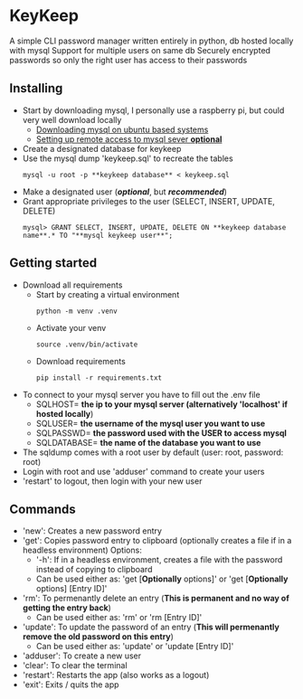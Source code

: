# KeyKeep
 A simple CLI password manager written entirely in python, db hosted locally with mysql
 Support for multiple users on same db
 Securely encrypted passwords so only the right user has access to their passwords

## Installing
 - Start by downloading mysql, I personally use a raspberry pi, but could very well download locally
    * [Downloading mysql on ubuntu based systems](https://www.digitalocean.com/community/tutorials/how-to-install-mysql-on-ubuntu-20-04)
    * [Setting up remote access to mysql sever **optional**](https://www.digitalocean.com/community/tutorials/how-to-allow-remote-access-to-mysql)
 - Create a designated database for keykeep
 - Use the mysql dump 'keykeep.sql' to recreate the tables
    ```
    mysql -u root -p **keykeep database** < keykeep.sql
    ```
  - Make a designated user (***optional***, but ***recommended***)
  - Grant appropriate privileges to the user (SELECT, INSERT, UPDATE, DELETE)
    ```
    mysql> GRANT SELECT, INSERT, UPDATE, DELETE ON **keykeep database name**.* TO "**mysql keykeep user**";
    ```

## Getting started
 - Download all requirements
    * Start by creating a virtual environment
      ```
      python -m venv .venv
      ```
    * Activate your venv
      ```
      source .venv/bin/activate
      ```
    * Download requirements
      ```
      pip install -r requirements.txt
      ```
 - To connect to your mysql server you have to fill out the .env file
    * SQLHOST= **the ip to your mysql server (alternatively 'localhost' if hosted locally**)
    * SQLUSER= **the username of the mysql user you want to use**
    * SQLPASSWD= **the password used with the USER to access mysql**
    * SQLDATABASE= **the name of the database you want to use**
 - The sqldump comes with a root user by default (user: root, password: root)
 - Login with root and use 'adduser' command to create your users
 - 'restart' to logout, then login with your new user

 ## Commands
  - 'new': Creates a new password entry
  - 'get': Copies password entry to clipboard (optionally creates a file if in a headless environment)
    Options:
    * '-h': If in a headless environment, creates a file with the password instead of copying to clipboard
    * Can be used either as: 'get [**Optionally** options]' or 'get [**Optionally** options] [Entry ID]'
  - 'rm': To permenantly delete an entry (**This is permanent and no way of getting the entry back**)
    * Can be used either as: 'rm' or 'rm [Entry ID]'
  - 'update': To update the password of an entry (**This will permenantly remove the old password on this entry**)
    * Can be used either as: 'update' or 'update [Entry ID]'
  - 'adduser': To create a new user
  - 'clear': To clear the terminal
  - 'restart': Restarts the app (also works as a logout)
  - 'exit': Exits / quits the app